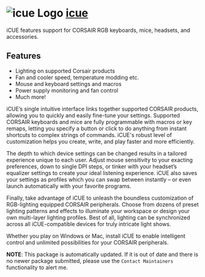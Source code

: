 # ![icue Logo](https://cdn.jsdelivr.net/gh/mikeee/ChocoPackages/icons/icue.png "Corsair iCUE Logo") [icue](https://chocolatey.org/packages/icue)

iCUE features  support for CORSAIR RGB keyboards, mice, headsets, and accessories.

## Features

* Lighting on supported Corsair products
* Fan and cooler speed, temperature modding etc.
* Mouse and keyboard settings and macros
* Power supply monitoring and fan control
* Much more!

iCUE’s single intuitive interface links together supported CORSAIR products, allowing you to quickly and easily fine-tune your settings. Supported CORSAIR keyboards and mice are fully programmable with macros or key remaps, letting you specify a button or click to do anything from instant shortcuts to complex strings of commands. iCUE's robust level of customization helps you create, write, and play faster and more efficiently.

The depth to which device settings can be changed results in a tailored experience unique to each user. Adjust mouse sensitivity to your exacting preferences, down to single DPI steps, or tinker with your headset’s equalizer settings to create your ideal listening experience. iCUE also saves your settings as profiles which you can swap between instantly – or even launch automatically with your favorite programs.

Finally, take advantage of iCUE to unleash the boundless customization of RGB-lighting equipped CORSAIR peripherals. Choose from dozens of preset lighting patterns and effects to illuminate your workspace or design your own multi-layer lighting profiles. Best of all, lighting can be synchronized across all iCUE-compatible devices for truly intricate light shows.

Whether you play on Windows or Mac, install iCUE to enable intelligent control and unlimited possibilities for your CORSAIR peripherals.

**NOTE**: This package is automatically updated. If it is out of date and there is no newer package submitted, please use the `Contact Maintainers` functionality to alert me.
